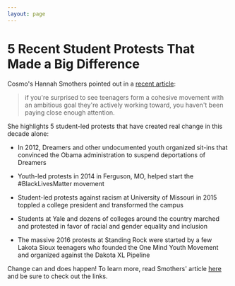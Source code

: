 ```yaml
---
layout: page
---
```


5 Recent Student Protests That Made a Big Difference
=================

Cosmo's Hannah Smothers pointed out in a [recent article](https://www.cosmopolitan.com/politics/a18660180/teen-student-led-protests-america/):

>if you're surprised to see teenagers form a cohesive movement with an ambitious goal they're actively working toward, you haven't been paying close enough attention. 

She highlights 5 student-led protests that have created real change in this decade alone:

* In 2012, Dreamers and other undocumented youth organized sit-ins that convinced the Obama administration to suspend deportations of Dreamers

* Youth-led protests in 2014 in Ferguson, MO, helped start the #BlackLivesMatter movement

* Student-led protests against racism at University of Missouri in 2015 toppled a college president and transformed the campus

* Students at Yale and dozens of colleges around the country marched and protested in favor of racial and gender equality and inclusion

* The massive 2016 protests at Standing Rock were started by a few Lakota Sioux teenagers who founded the One Mind Youth Movement and organized against the Dakota XL Pipeline

Change can and does happen! To learn more, read Smothers' article [here](https://www.cosmopolitan.com/politics/a18660180/teen-student-led-protests-america/) and be sure to check out the links.
